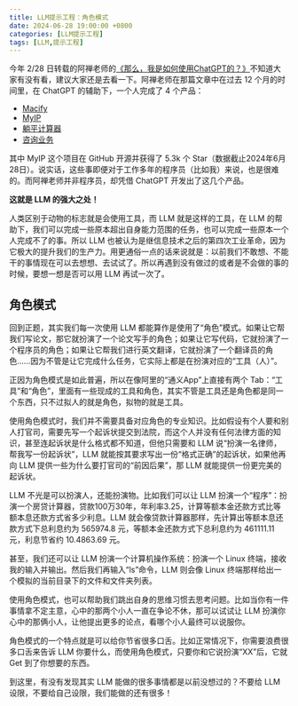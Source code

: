 ```yaml
---
title: LLM提示工程：角色模式
date: 2024-06-28 19:00:00 +0800
categories: [LLM提示工程]
tags: [LLM,提示工程]
---
```


今年 2/28 日转载的阿禅老师的[《那么，我是如何使用ChatGPT的？》](https://mp.weixin.qq.com/s/K3mjmkLye79Khem18QHORw)不知道大家有没有看，建议大家还是去看一下。阿禅老师在那篇文章中在过去 12 个月的时间里，在 ChatGPT 的辅助下，一个人完成了 4 个产品：

* [Macify](https://knb.im/8wg)
* [MyIP](http://ipcheck.ing)
* [躺平计算器](https://retire.money)
* [咨询业务](https://bochana.com)

其中 MyIP 这个项目在 GitHub 开源并获得了 5.3k 个 Star（数据截止2024年6月28日）。说实话，这些事即便对于工作多年的程序员（比如我）来说，也是很难的。而阿禅老师并非程序员，却凭借 ChatGPT 开发出了这几个产品。

**这就是 LLM 的强大之处！**

人类区别于动物的标志就是会使用工具，而 LLM 就是这样的工具，在 LLM 的帮助下，我们可以完成一些原本超出自身能力范围的任务，也可以完成一些原本一个人完成不了的事。所以 LLM 也被认为是继信息技术之后的第四次工业革命，因为它极大的提升我们的生产力。用更通俗一点的话来说就是：以前我们不敢想、不能干的事情现在可以去想想、去试试了。所以再遇到没有做过的或者是不会做的事的时候，要想一想是否可以用 LLM 再试一次了。

## 角色模式

回到正题，其实我们每一次使用 LLM 都能算作是使用了“角色”模式。如果让它帮我们写论文，那它就扮演了一个论文写手的角色；如果让它写代码，它就扮演了一个程序员的角色；如果让它帮我们进行英文翻译，它就扮演了一个翻译员的角色……因为不管是让它完成什么任务，它实际上都是在扮演对应的“工具（人）”。

正因为角色模式是如此普遍，所以在像阿里的“通义App”上直接有两个 Tab：“工具”和“角色”，里面有一些现成的工具和角色，其实不管是工具还是角色都是同一个东西，只不过拟人的就是角色，拟物的就是工具。

使用角色模式时，我们并不需要具备对应角色的专业知识。比如假设有个人要和别人打官司，需要先写一个起诉状提交到法院，而这个人并没有任何法律方面的知识，甚至连起诉状是什么格式都不知道，但他只需要和 LLM 说“扮演一名律师，帮我写一份起诉状”，LLM 就能按其要求写出一份“格式正确”的起诉状，如果他再向 LLM 提供一些为什么要打官司的“前因后果”，那 LLM 就能提供一份更完美的起诉状。

LLM 不光是可以扮演人，还能扮演物。比如我们可以让 LLM 扮演一个“程序”：扮演一个房贷计算器，贷款100万30年，年利率3.25，计算等额本金还款方式比等额本息还款方式省多少利息。LLM 就会像贷款计算器那样，先计算出等额本息还款方式下总利息约为 565974.8 元，等额本金还款方式下总利息约为 461111.11 元，利息节省约 10.4863.69 元。

甚至，我们还可以让 LLM 扮演一个计算机操作系统：扮演一个 Linux 终端，接收我的输入并输出。然后我们再输入“ls”命令，LLM 则会像 Linux 终端那样给出一个模拟的当前目录下的文件和文件夹列表。

使用角色模式，也可以帮助我们跳出自身的思维习惯去思考问题。比如当你有一件事情拿不定主意，心中的那两个小人一直在争论不休，那可以试试让 LLM 扮演你心中的那俩小人，让他提出更多的论点，看哪个小人最终可以说服你。

角色模式的一个特点就是可以给你节省很多口舌。比如正常情况下，你需要浪费很多口舌来告诉 LLM 你要什么，而使用角色模式，只要你和它说扮演“XX”后，它就 Get 到了你想要的东西。

到这里，有没有发现其实 LLM 能做的很多事情都是以前没想过的？不要给 LLM 设限，不要给自己设限，我们能做的还有很多！
